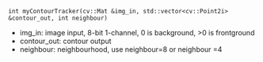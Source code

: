 ```
int myContourTracker(cv::Mat &img_in, std::vector<cv::Point2i> &contour_out, int neighbour)
```

* img_in: image input, 8-bit 1-channel, 0 is background, >0 is frontground
* contour_out: contour output
* neighbour: neighbourhood, use neighbour=8 or neighbour =4
